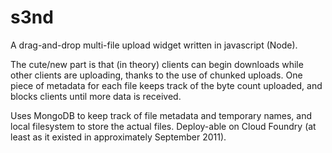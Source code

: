 s3nd
====

A drag-and-drop multi-file upload widget written in javascript (Node).

The cute/new part is that (in theory) clients can begin downloads while other clients are uploading, thanks to the use of chunked uploads. One piece of metadata for each file keeps track of the byte count uploaded, and blocks clients until more data is received.

Uses MongoDB to keep track of file metadata and temporary names, and local filesystem to store the actual files. Deploy-able on Cloud Foundry (at least as it existed in approximately September 2011).